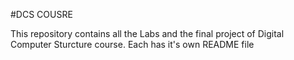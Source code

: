 #DCS COUSRE

This repository contains all the Labs and the final project of Digital Computer Sturcture course.
Each has it's own README file
